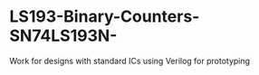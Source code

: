# LS193-Binary-Counters-SN74LS193N-
Work for designs with standard ICs using Verilog for prototyping
